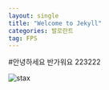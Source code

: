 ```yaml
---
layout: single
title: "Welcome to Jekyll"
categories: 발로란트
tag: FPS
---
```

#안녕하세요 반가워요 223222

![stax](C:\Users\cftxs\Desktop\소프웹과제\thjjm.github.io\images\2022-11-13-first\stax.png)
